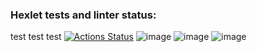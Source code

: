 ### Hexlet tests and linter status:
test test test
[![Actions Status](https://github.com/DmitryKr2021/frontend-project-46/workflows/hexlet-check/badge.svg)](https://github.com/DmitryKr2021/frontend-project-46/actions)
![image](https://user-images.githubusercontent.com/79040401/232990060-9a75e912-e56d-48c3-9aa2-3c3e5cfb9d36.png)
![image](https://user-images.githubusercontent.com/79040401/232990490-e906a2e9-e2d2-4a37-bcbf-30e640792be6.png)
![image](https://user-images.githubusercontent.com/79040401/232990678-e2b652d9-82e8-4aaf-972f-c9aaa9051844.png)
